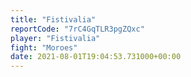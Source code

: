 ```yaml
---
title: "Fistivalia"
reportCode: "7rC4GqTLR3pgZQxc"
player: "Fistivalia"
fight: "Moroes"
date: 2021-08-01T19:04:53.731000+00:00
---
```

